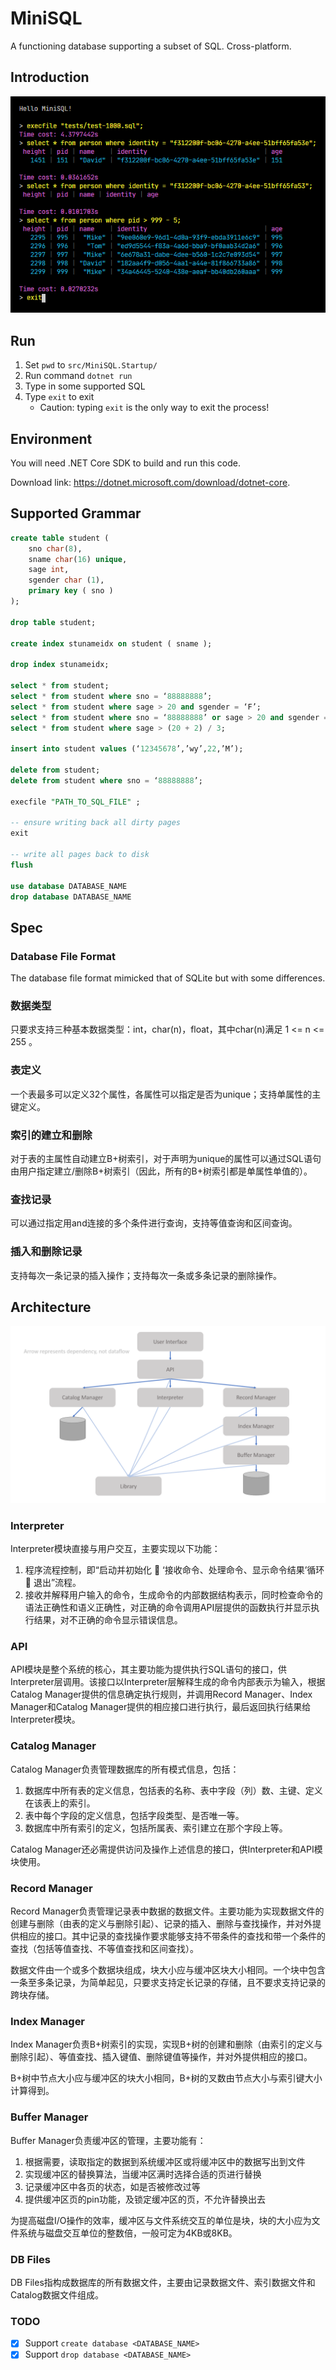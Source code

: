 # MiniSQL

A functioning database supporting a subset of SQL. Cross-platform.

## Introduction

![](img/2020-06-15-14-40-50.png)

## Run

1. Set `pwd` to `src/MiniSQL.Startup/`
1. Run command `dotnet run`
1. Type in some supported SQL
1. Type `exit` to exit
    - Caution: typing `exit` is the only way to exit the process!

## Environment

You will need .NET Core SDK to build and run this code.

Download link: <https://dotnet.microsoft.com/download/dotnet-core>.

## Supported Grammar

```sql
create table student (
    sno char(8),
    sname char(16) unique,
    sage int,
    sgender char (1),
    primary key ( sno )
);

drop table student;

create index stunameidx on student ( sname );

drop index stunameidx;

select * from student;
select * from student where sno = ‘88888888’;
select * from student where sage > 20 and sgender = ‘F’;
select * from student where sno = ‘88888888’ or sage > 20 and sgender = ‘F’;
select * from student where sage > (20 + 2) / 3;

insert into student values (‘12345678’,’wy’,22,’M’);

delete from student;
delete from student where sno = ‘88888888’;

execfile "PATH_TO_SQL_FILE" ;

-- ensure writing back all dirty pages
exit

-- write all pages back to disk
flush

use database DATABASE_NAME
drop database DATABASE_NAME
```

## Spec

### Database File Format

The database file format mimicked that of SQLite but with some differences. 

### 数据类型

只要求支持三种基本数据类型：int，char(n)，float，其中char(n)满足 1 <= n <= 255 。

### 表定义

一个表最多可以定义32个属性，各属性可以指定是否为unique；支持单属性的主键定义。

### 索引的建立和删除

对于表的主属性自动建立B+树索引，对于声明为unique的属性可以通过SQL语句由用户指定建立/删除B+树索引（因此，所有的B+树索引都是单属性单值的）。

### 查找记录

可以通过指定用and连接的多个条件进行查询，支持等值查询和区间查询。

### 插入和删除记录

支持每次一条记录的插入操作；支持每次一条或多条记录的删除操作。

## Architecture

![](img/2020-06-16-14-33-06.png)

### Interpreter

Interpreter模块直接与用户交互，主要实现以下功能：

1.	程序流程控制，即“启动并初始化  ‘接收命令、处理命令、显示命令结果’循环  退出”流程。
2.	接收并解释用户输入的命令，生成命令的内部数据结构表示，同时检查命令的语法正确性和语义正确性，对正确的命令调用API层提供的函数执行并显示执行结果，对不正确的命令显示错误信息。

### API

API模块是整个系统的核心，其主要功能为提供执行SQL语句的接口，供Interpreter层调用。该接口以Interpreter层解释生成的命令内部表示为输入，根据Catalog Manager提供的信息确定执行规则，并调用Record Manager、Index Manager和Catalog Manager提供的相应接口进行执行，最后返回执行结果给Interpreter模块。

### Catalog Manager

Catalog Manager负责管理数据库的所有模式信息，包括：

1.	数据库中所有表的定义信息，包括表的名称、表中字段（列）数、主键、定义在该表上的索引。
2.	表中每个字段的定义信息，包括字段类型、是否唯一等。
3.	数据库中所有索引的定义，包括所属表、索引建立在那个字段上等。

Catalog Manager还必需提供访问及操作上述信息的接口，供Interpreter和API模块使用。

### Record Manager

Record Manager负责管理记录表中数据的数据文件。主要功能为实现数据文件的创建与删除（由表的定义与删除引起）、记录的插入、删除与查找操作，并对外提供相应的接口。其中记录的查找操作要求能够支持不带条件的查找和带一个条件的查找（包括等值查找、不等值查找和区间查找）。

数据文件由一个或多个数据块组成，块大小应与缓冲区块大小相同。一个块中包含一条至多条记录，为简单起见，只要求支持定长记录的存储，且不要求支持记录的跨块存储。

### Index Manager

Index Manager负责B+树索引的实现，实现B+树的创建和删除（由索引的定义与删除引起）、等值查找、插入键值、删除键值等操作，并对外提供相应的接口。

B+树中节点大小应与缓冲区的块大小相同，B+树的叉数由节点大小与索引键大小计算得到。

### Buffer Manager

Buffer Manager负责缓冲区的管理，主要功能有：

1.	根据需要，读取指定的数据到系统缓冲区或将缓冲区中的数据写出到文件
2.	实现缓冲区的替换算法，当缓冲区满时选择合适的页进行替换
3.	记录缓冲区中各页的状态，如是否被修改过等
4.	提供缓冲区页的pin功能，及锁定缓冲区的页，不允许替换出去

为提高磁盘I/O操作的效率，缓冲区与文件系统交互的单位是块，块的大小应为文件系统与磁盘交互单位的整数倍，一般可定为4KB或8KB。

### DB Files

DB Files指构成数据库的所有数据文件，主要由记录数据文件、索引数据文件和Catalog数据文件组成。

### TODO

- [x] Support `create database <DATABASE_NAME>`
- [x] Support `drop database <DATABASE_NAME>`
